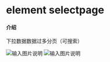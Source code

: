 # element selectpage

#### 介绍
下拉数据数据过多分页（可搜索）

![输入图片说明](https://images.gitee.com/uploads/images/2021/0405/141214_371ab18f_4828260.png "屏幕截图.png")
![输入图片说明](https://images.gitee.com/uploads/images/2021/0405/141250_17957446_4828260.png "屏幕截图.png")